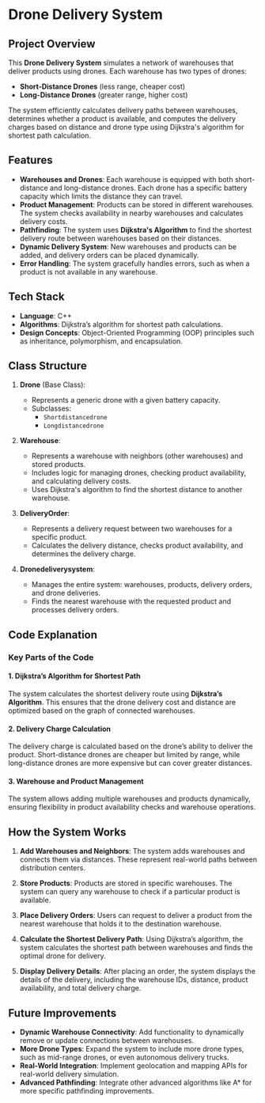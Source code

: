 # Drone Delivery System

## Project Overview

This **Drone Delivery System** simulates a network of warehouses that deliver products using drones. Each warehouse has two types of drones:

- **Short-Distance Drones** (less range, cheaper cost)
- **Long-Distance Drones** (greater range, higher cost)

The system efficiently calculates delivery paths between warehouses, determines whether a product is available, and computes the delivery charges based on distance and drone type using Dijkstra's algorithm for shortest path calculation.

## Features

- **Warehouses and Drones**: Each warehouse is equipped with both short-distance and long-distance drones. Each drone has a specific battery capacity which limits the distance they can travel.
- **Product Management**: Products can be stored in different warehouses. The system checks availability in nearby warehouses and calculates delivery costs.
- **Pathfinding**: The system uses **Dijkstra's Algorithm** to find the shortest delivery route between warehouses based on their distances.
- **Dynamic Delivery System**: New warehouses and products can be added, and delivery orders can be placed dynamically.
- **Error Handling**: The system gracefully handles errors, such as when a product is not available in any warehouse.

## Tech Stack

- **Language**: C++
- **Algorithms**: Dijkstra’s algorithm for shortest path calculations.
- **Design Concepts**: Object-Oriented Programming (OOP) principles such as inheritance, polymorphism, and encapsulation.

## Class Structure

1. **Drone** (Base Class):

   - Represents a generic drone with a given battery capacity.
   - Subclasses:
     - `Shortdistancedrone`
     - `Longdistancedrone`

2. **Warehouse**:

   - Represents a warehouse with neighbors (other warehouses) and stored products.
   - Includes logic for managing drones, checking product availability, and calculating delivery costs.
   - Uses Dijkstra's algorithm to find the shortest distance to another warehouse.

3. **DeliveryOrder**:

   - Represents a delivery request between two warehouses for a specific product.
   - Calculates the delivery distance, checks product availability, and determines the delivery charge.

4. **Dronedeliverysystem**:
   - Manages the entire system: warehouses, products, delivery orders, and drone deliveries.
   - Finds the nearest warehouse with the requested product and processes delivery orders.

## Code Explanation

### Key Parts of the Code

#### 1. Dijkstra’s Algorithm for Shortest Path

The system calculates the shortest delivery route using **Dijkstra’s Algorithm**. This ensures that the drone delivery cost and distance are optimized based on the graph of connected warehouses.

#### 2. Delivery Charge Calculation

The delivery charge is calculated based on the drone’s ability to deliver the product. Short-distance drones are cheaper but limited by range, while long-distance drones are more expensive but can cover greater distances.

#### 3. Warehouse and Product Management

The system allows adding multiple warehouses and products dynamically, ensuring flexibility in product availability checks and warehouse operations.

## How the System Works

1. **Add Warehouses and Neighbors**: The system adds warehouses and connects them via distances. These represent real-world paths between distribution centers.
2. **Store Products**: Products are stored in specific warehouses. The system can query any warehouse to check if a particular product is available.

3. **Place Delivery Orders**: Users can request to deliver a product from the nearest warehouse that holds it to the destination warehouse.

4. **Calculate the Shortest Delivery Path**: Using Dijkstra’s algorithm, the system calculates the shortest path between warehouses and finds the optimal drone for delivery.

5. **Display Delivery Details**: After placing an order, the system displays the details of the delivery, including the warehouse IDs, distance, product availability, and total delivery charge.

## Future Improvements

- **Dynamic Warehouse Connectivity**: Add functionality to dynamically remove or update connections between warehouses.
- **More Drone Types**: Expand the system to include more drone types, such as mid-range drones, or even autonomous delivery trucks.
- **Real-World Integration**: Implement geolocation and mapping APIs for real-world delivery simulation.
- **Advanced Pathfinding**: Integrate other advanced algorithms like A\* for more specific pathfinding improvements.
